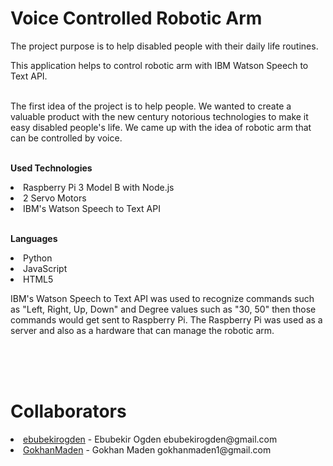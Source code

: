 # Voice Controlled Robotic Arm

The project purpose is to help disabled people with their daily life routines. <br>

This application helps to control robotic arm with IBM Watson Speech to Text API. <br><br>

The first idea of the project is to help people. We wanted to create a valuable product with the new century notorious technologies to make it easy disabled people's life. We came up with the idea of robotic arm that can be controlled by voice. <br><br>

<b>Used Technologies</b><br>

<li> Raspberry Pi 3 Model B with Node.js </li>
<li> 2 Servo Motors </li>
<li> IBM's Watson Speech to Text API </li><br>

<b>Languages</b><br>

<li> Python </li>
<li> JavaScript </li>
<li> HTML5 </li>

<p>IBM's Watson Speech to Text API was used to recognize commands such as "Left, Right, Up, Down" and Degree values such as "30, 50" then those commands would get sent to Raspberry Pi. The Raspberry Pi was used as a server and also as a hardware that can manage the robotic arm.</p><br><br><br>

<!-- <img src="https://s23.postimg.org/sc9w42963/Screen_Shot_2017_01_15_at_5_02_24_PM.png"></img> -->


# Collaborators
<li><a href="https://www.github.com/EbubekirOgden">ebubekirogden</a> - Ebubekir Ogden ebubekirogden@gmail.com</li>
<li><a href="https://github.com/GokhanMaden">GokhanMaden</a> - Gokhan Maden gokhanmaden1@gmail.com</li>





